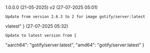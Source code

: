 1.0.0.0 (21-05-2025)
v2 (27-07-2025 05:01)

    Update from version 2.6.3 to 2 for image gotify/server:latest


vlatest"
} (27-07-2025 05:32)

    Update to latest version from {
  "aarch64": "gotify/server:latest",
  "amd64": "gotify/server:latest"
}

